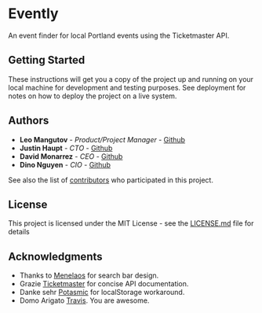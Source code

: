 # Evently

An event finder for local Portland events using the Ticketmaster API.

## Getting Started

These instructions will get you a copy of the project up and running on your local machine for development and testing purposes. See deployment for notes on how to deploy the project on a live system.


## Authors

* **Leo Mangutov** - *Product/Project Manager* - [Github](https://github.com/Mangutov89)
* **Justin Haupt** - *CTO* - [Github](https://github.com/justinhaupt)
* **David Monarrez** - *CEO* - [Github](https://github.com/dmonarrez)
* **Dino Nguyen** - *CIO* - [Github](https://github.com/dinowins)

See also the list of [contributors](https://github.com/justinhaupt/Evently/contributors) who participated in this project.

## License

This project is licensed under the MIT License - see the [LICENSE.md](LICENSE.md) file for details

## Acknowledgments

* Thanks to [Menelaos](https://codepen.io/menelaosly/pen/rZddyb) for search bar design.
* Grazie [Ticketmaster](https://developer.ticketmaster.com/) for concise API documentation.
* Danke sehr [Potasmic](https://stackoverflow.com/users/2076075/potasmic) for localStorage workaround.
* Domo Arigato [Travis](https://github.com/travisty12). You are awesome.
